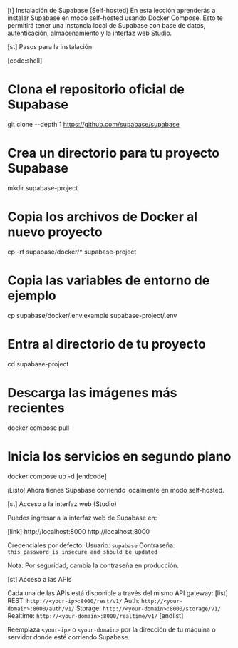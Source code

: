 [t] Instalación de Supabase (Self-hosted)
En esta lección aprenderás a instalar Supabase en modo self-hosted usando Docker Compose. Esto te permitirá tener una instancia local de Supabase con base de datos, autenticación, almacenamiento y la interfaz web Studio.

[st] Pasos para la instalación

[code:shell]
# Clona el repositorio oficial de Supabase
git clone --depth 1 https://github.com/supabase/supabase

# Crea un directorio para tu proyecto Supabase
mkdir supabase-project

# Copia los archivos de Docker al nuevo proyecto
cp -rf supabase/docker/* supabase-project

# Copia las variables de entorno de ejemplo
cp supabase/docker/.env.example supabase-project/.env

# Entra al directorio de tu proyecto
cd supabase-project

# Descarga las imágenes más recientes
docker compose pull

# Inicia los servicios en segundo plano
docker compose up -d
[endcode]


¡Listo! Ahora tienes Supabase corriendo localmente en modo self-hosted.

[st] Acceso a la interfaz web (Studio)


Puedes ingresar a la interfaz web de Supabase en:

[link] http://localhost:8000 http://localhost:8000


Credenciales por defecto:
Usuario: 
`supabase`
Contraseña: 
`this_password_is_insecure_and_should_be_updated`


Nota: Por seguridad, cambia la contraseña en producción.

[st] Acceso a las APIs

Cada una de las APIs está disponible a través del mismo API gateway:
[list]
REST:     `http://<your-ip>:8000/rest/v1/` 
Auth:     `http://<your-domain>:8000/auth/v1/` 
Storage:  `http://<your-domain>:8000/storage/v1/`
Realtime: `http://<your-domain>:8000/realtime/v1/`
[endlist]


Reemplaza `<your-ip>` o `<your-domain>` por la dirección de tu máquina o servidor donde esté corriendo Supabase. 

